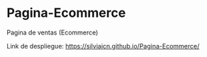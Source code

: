 # Pagina-Ecommerce
Pagina de ventas (Ecommerce)


Link de despliegue: https://silviajcn.github.io/Pagina-Ecommerce/
